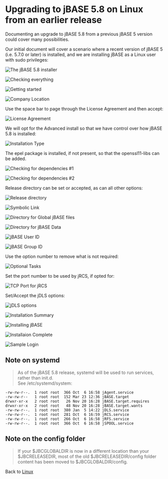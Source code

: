 # Upgrading to jBASE 5.8 on Linux from an earlier release

<PageHeader />

Documenting an upgrade to jBASE 5.8 from a previous jBASE 5 version could cover many possibilities.

Our initial document will cover a scenario where a recent version of jBASE 5 (i.e. 5.7.0 or later) is installed, and we are installing jBASE as a Linux user with sudo privileges:

![The jBASE 5.8 installer ](./UpgradingtoLinux58_1.jpg)  

![Checking everything](./UpgradingtoLinux58_2.jpg)  

![Getting started](./UpgradingtoLinux58_3.jpg)  

![Company Location](./UpgradingtoLinux58_4.jpg)  

Use the space bar to page through the License Agreement and then accept:

![License Agreement](./UpgradingtoLinux58_5.jpg)  

We will opt for the Advanced install so that we have control over how jBASE 5.8 is installed:

![Installation Type](./UpgradingtoLinux58_6.jpg)  

The epel package is installed, if not present, so that the openssl11-libs can be added.

![Checking for dependencies #1](./UpgradingtoLinux58_7.jpg)

![Checking for dependencies #2](./UpgradingtoLinux58_8.jpg)

Release directory can be set or accepted, as can all other options:

![Release directory](./UpgradingtoLinux58_9.jpg)  

![Symbolic Link](./UpgradingtoLinux58_10.jpg)

![Directory for Global jBASE files](./UpgradingtoLinux58_11.jpg)

![Directory for jBASE Data](./UpgradingtoLinux58_12.jpg)

![jBASE User ID](./UpgradingtoLinux58_13.jpg)  

![jBASE Group ID](./UpgradingtoLinux58_14.jpg)

Use the option number to remove what is not required:

![Optional Tasks](./UpgradingtoLinux58_15.jpg)

Set the port number to be used by jRCS, if opted for:

![TCP Port for jRCS](./UpgradingtoLinux58_16.jpg)

Set/Accept the jDLS options:

![jDLS options](./UpgradingtoLinux58_17.jpg)  

![Installation Summary](./UpgradingtoLinux58_18.jpg)  

![Installing jBASE](./UpgradingtoLinux58_19.jpg)  

![Installaion Complete](./UpgradingtoLinux58_20.jpg)  

![Sample Login](./UpgradingtoLinux58_21.jpg)  

## Note on systemd

>As of the jBASE 5.8 release, systemd will be used to run services, rather than init.d.  
>See  /etc/systemd/system:
```
-rw-rw-r--.  1 root root  366 Oct  6 16:58 jAgent.service
-rw-rw-r--   1 root root  152 Mar 23 12:36 jBASE.target
drwxr-xr-x   2 root root   26 Nov 20 16:28 jBASE.target.requires
drwxr-xr-x   2 root root   48 Nov 20 16:28 jBASE.target.wants
-rw-rw-r--.  1 root root  380 Jan  5 14:22 jDLS.service
-rw-rw-r--.  1 root root  281 Oct  6 16:59 jRCS.service
-rw-rw-r--.  1 root root  266 Oct  6 16:58 jRFS.service
-rw-rw-r--.  1 root root  366 Oct  6 16:58 jSPOOL.service
```

## Note on the config folder

>If your \$JBCGLOBALDIR is now in a different location than your \$JBCRELEASEDIR, most of the old \$JBCRELEASEDIR/config folder content has been moved to \$JBCGLOBALDIR/config.

Back to [Linux](./../README.md)  

<PageFooter />
